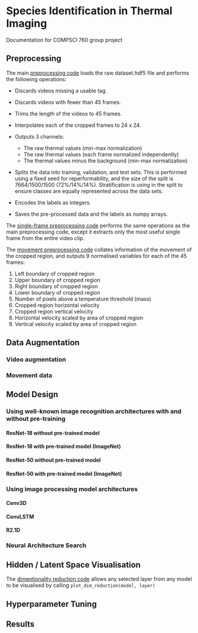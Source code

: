 # Species Identification in Thermal Imaging
Documentation for COMPSCI 760 group project

## 

## Preprocessing 

The main [preprocessing code](preprocess/preprocess.py) loads the raw dataset.hdf5 file and performs the following operations: 
  - Discards videos missing a usable tag.
  - Discards videos with fewer than 45 frames.
  - Trims the length of the videos to 45 frames.
  - Interpolates each of the cropped frames to 24 x 24.
  - Outputs 3 channels:

    - The raw thermal values (min-max normalization)
    - The raw thermal values (each frame normalized independently)
    - The thermal values minus the background (min-max normalization)

  - Splits the data into training, validation, and test sets. This is performed using a fixed seed for reperformability, and the size of the split is 7664/1500/1500 (72%/14%/14%). Stratification is using in the split to ensure classes are equally represented across the data sets. 
  - Encodes the labels as integers.
  - Saves the pre-processed data and the labels as numpy arrays.

The [single-frame preprocessing code](preprocess/preprocess-single-frame.py) performs the same operations as the main preprocessing code, except it extracts only the most useful single frame from the entire video clip. 

The [movement preprocessing code](preprocess/preprocess-movement.py) collates information of the movement of the cropped region, and outputs 9 normalised variables for each of the 45 frames:
  1) Left boundary of cropped region
  2) Upper boundary of cropped region
  3) Right boundary of cropped region
  4) Lower boundary of cropped region
  5) Number of pixels above a temperature threshold (mass)
  6) Cropped region horizontal velocity
  7) Cropped region vertical velocity
  8) Horizontal velocity scaled by area of cropped region
  9) Vertical velocity scaled by area of cropped region

## Data Augmentation

### Video augmentation 

### Movement data

## Model Design

### Using well-known image recognition architectures with and without pre-training

#### ResNet-18 without pre-trained model

#### ResNet-18 with pre-trained model (ImageNet)

#### ResNet-50 without pre-trained model

#### ResNet-50 with pre-trained model (ImageNet)

### Using image processing model architectures

#### Conv3D

#### ConvLSTM

#### R2.1D

### Neural Architecture Search

## Hidden / Latent Space Visualisation 

The [dimentionality reduction code](preprocess/dim_reduction.py) allows any selected layer from any model to be visualised by calling `plot_dim_reduction(model, layer)`

## Hyperparameter Tuning

## Results

